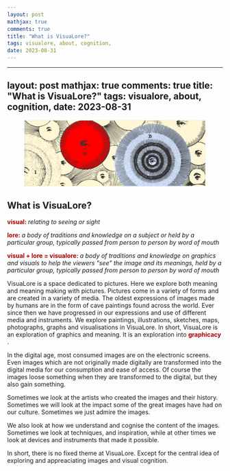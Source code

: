```yaml
---
layout: post
mathjax: true
comments: true
title: "What is VisuaLore?"
tags: visualore, about, cognition, 
date: 2023-08-31
---
```

---
layout: post
mathjax: true
comments: true
title: "What is VisuaLore?"
tags: visualore, about, cognition, 
date: 2023-08-31
---
<figure>
    <img src="images/style/see2.jpg" alt="Seeing is believing.">
</figure>

## What is VisuaLore?</h2>
	    
<p>
    <span style="color:#aa0000ff;"> <b>visual: </b> </span> <i> relating to seeing or sight</i> </p>
<p>
    <span style="color:#aa0000ff;" > <b>lore: </b> </span> <i>a body of traditions and knowledge on a subject or held by a particular group, typically passed from person to person by word of mouth</i>
</p>
<p>
    <span style="color:#aa0000ff;" > <b>visual + lore = visualore: </b> </span> <i>a body of traditions and knowledge on graphics and visuals to help the viewers "see" the image and its meanings, held by a particular group, typically passed from person to person by word of mouth</i>
</p>

<p> VisuaLore is a space dedicated to pictures. Here we explore both
    meaning and meaning making with pictures. Pictures come in a
    variety of forms and are created in a variety of media. The oldest
    expressions of images made by humans are in the form of cave
    paintings found across the world. Ever since then we have
    progressed in our expressions and use of different media and
    instruments. We explore paintings, illustrations, sketches, maps,
    photographs, graphs and visualisations in VisuaLore. In short,
    VisuaLore is an exploration of graphics and meaning. It is an
    exploration into  <span style="color:#aa0000ff;" > <b>graphicacy
    </b> </span>.</p>
	
	
<p> In the digital age, most consumed images are on the electronic
    screens. Even images which are not originally made digitally are
    transformed into the digital media for our consumption and ease of
    access. Of course the images loose something when they are
    transformed to the digital, but they also gain something. </p>
	
<p> Sometimes we look at the artists who created the images and their
history. Sometimes we will look at the impact some of the great images
have had on our culture. Sometimes we just admire the images. </p>

<p> We also look at how we understand and cognise the content of the
images. Sometimes we look at techniques, and inspiration, while at
other times we look at devices and instruments that made it
possible.</p>

<p> In short, there is no fixed theme at VisuaLore. Except for the
central idea of exploring and appreaciating images and visual
cognition.</p>


